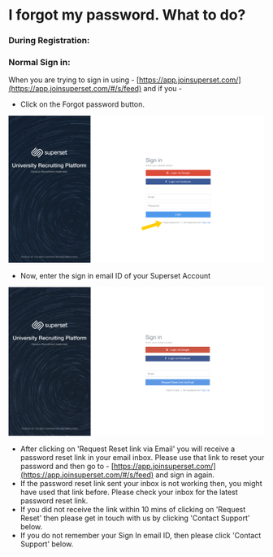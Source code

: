 # I forgot my password. What to do?

### During Registration:



### Normal Sign in:

When you are trying to sign in using - [https://app.joinsuperset.com/](https://app.joinsuperset.com/#/s/feed) and if you -

* Click on the Forgot password button.

![](../../.gitbook/assets/image%20%28172%29.png)

* Now, enter the sign in email ID of your Superset Account

![](../../.gitbook/assets/image%20%2867%29.png)

* After clicking on 'Request Reset link via Email' you will receive a password reset link in your email inbox. Please use that link to reset your password and then go to - [https://app.joinsuperset.com/](https://app.joinsuperset.com/#/s/feed)  and sign in again.
* If the password reset link sent your inbox is not working then, you might have used that link before. Please check your inbox for the latest password reset link.
* If you did not receive the link within 10 mins of clicking on 'Request Reset' then please get in touch with us by clicking 'Contact Support' below.
* If you do not remember your Sign In email ID, then please click 'Contact Support' below.

